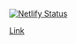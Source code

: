 [![Netlify Status](https://api.netlify.com/api/v1/badges/ee3ff9e7-7137-42ff-b72b-daf31643a491/deploy-status)](https://app.netlify.com/sites/samuraicore/deploys)

[Link](https://scribe.rip/geekculture/the-most-useful-visual-studio-code-extensions-i-use-for-ruby-development-637501115248)
